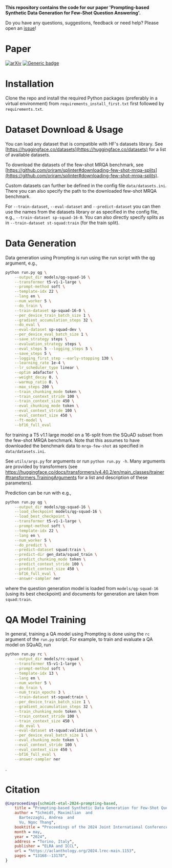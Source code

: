 **This repository contains the code for our paper 'Prompting-based Synthetic Data Generation for Few-Shot Question Answering'.**

Do you have any questions, suggestions, feedback or need help?
Please open an [issue](https://github.com/mxschmdt/mrqa-prompting-gen/issues/new/choose)!

# Paper
[![arXiv](https://img.shields.io/badge/arXiv-2405.09335-b31b1b.svg?style=flat)](https://arxiv.org/abs/2405.09335)
[![Generic badge](https://img.shields.io/badge/LREC_COLING_2024-Link-GREEN.svg?style=flat)](https://aclanthology.org/2024.lrec-main.1153/)

# Installation
Clone the repo and install the required Python packages (preferably in a virtual environment) from `requirements_install_first.txt` first followed by `requirements.txt`.

# Dataset Download & Usage
You can load any dataset that is compatible with HF's datasets library.
See [https://huggingface.co/datasets](https://huggingface.co/datasets) for a list of available datasets.

To download the datasets of the few-shot MRQA benchmark, see [https://github.com/oriram/splinter#downloading-few-shot-mrqa-splits](https://github.com/oriram/splinter#downloading-few-shot-mrqa-splits).

Custom datasets can further be defined in the config file `data/datasets.ini`.
There you can also specify the path to the downloaded few-shot MRQA benchmark.

For `--train-dataset`, `--eval-dataset` and `--predict-dataset` you can then use the names from the datasets library or as specified in the config file, e.g., `--train-dataset sp-squad-16-0`.
You can also directly specify splits as in `--train-dataset st-squad:train` (for the train split).


# Data Generation

Data generation using Prompting is run using the run script with the qg argument, e.g.,
```bash
python run.py qg \
    --output_dir models/qg-squad-16 \
    --transformer t5-v1-1-large \
    --prompt-method soft \
    --template-idx 22 \
    --lang en \
    --num_worker 5 \
    --do_train \
    --train-dataset sp-squad-16-0 \
    --per_device_train_batch_size 1 \
    --gradient_accumulation_steps 32 \
    --do_eval \
    --eval-dataset sp-squad-dev \
    --per_device_eval_batch_size 1 \
    --save_strategy steps \
    --evaluation_strategy steps \
    --eval_steps 5 --logging_steps 5 \
    --save_steps 5 \
    --logging_first_step --early-stopping 130 \
    --learning_rate 1e-4 \
    --lr_scheduler_type linear \
    --optim adafactor \
    --weight_decay 0. \
    --warmup_ratio 0. \
    --max_steps 200 \
    --train_chunking_mode token \
    --train_context_stride 100 \
    --train_context_size 450 \
    --eval_chunking_mode token \
    --eval_context_stride 100 \
    --eval_context_size 450 \
    --ft-model \
    --bf16_full_eval
```
for training a T5 v1.1 large model on a 16-split from the SQuAD subset from the few-shot MRQA benchmark.
Note that this assumes to have downloaded the benchmark data to `mrqa-few-shot` as specified in `data/datasets.ini`.

See `utils/args.py` for arguments or run `python run.py -h`.
Many arguments are provided by transformers (see https://huggingface.co/docs/transformers/v4.40.2/en/main_classes/trainer#transformers.TrainingArguments for a list and description of these parameters).

Prediction can be run with e.g., 
```bash
python run.py qg \
    --output_dir models/qg-squad-16 \
    --load_checkpoint models/qg-squad-16 \
    --load_best_checkpoint \
    --transformer t5-v1-1-large \
    --prompt-method soft \
    --template-idx 22 \
    --lang en \
    --num_worker 5 \
    --do_predict \
    --predict-dataset squad:train \
    --predict-dir gen_data/squad_train \
    --predict_chunking_mode token \
    --predict_context_stride 100 \
    --predict_context_size 450 \
    --bf16_full_eval \
    --answer-sampler ner
````
where the question generation model is loaded from `models/qg-squad-16` (using its best checkpoint) and documents for generation are taken from `squad:train`.

# QA Model Training

In general, training a QA model using Prompting is done using the `rc` argument of the `run.py` script.
For example, to train and evaluate a QA model on SQuAD, run
```bash
python run.py rc \
    --output_dir models/rc-squad \
    --transformer t5-v1-1-large \
    --prompt-method soft \
    --template-idx 13 \
    --lang en \
    --num_worker 5 \
    --do_train \
    --num_train_epochs 3 \
    --train-dataset st-squad:train \
    --per_device_train_batch_size 1 \
    --gradient_accumulation_steps 32 \
    --train_chunking_mode token \
    --train_context_stride 100 \
    --train_context_size 450 \
    --do_eval \
    --eval-dataset st-squad:validation \
    --per_device_eval_batch_size 1 \
    --eval_chunking_mode token \
    --eval_context_stride 100 \
    --eval_context_size 450 \
    --bf16_full_eval \
    --answer-sampler ner
```
.

# Citation
```bibtex
@inproceedings{schmidt-etal-2024-prompting-based,
    title = "Prompting-based Synthetic Data Generation for Few-Shot Question Answering",
    author = "Schmidt, Maximilian  and
      Bartezzaghi, Andrea  and
      Vu, Ngoc Thang",
    booktitle = "Proceedings of the 2024 Joint International Conference on Computational Linguistics, Language Resources and Evaluation (LREC-COLING 2024)",
    month = may,
    year = "2024",
    address = "Torino, Italy",
    publisher = "ELRA and ICCL",
    url = "https://aclanthology.org/2024.lrec-main.1153",
    pages = "13168--13178",
}

```
